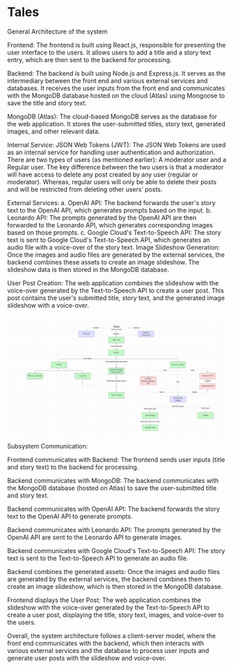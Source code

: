 # Tales

General Architecture of the system

Frontend: The frontend is built using React.js, responsible for presenting the user interface to the users. It allows users to add a title and a story text entry, which are then sent to the backend for processing.

Backend: The backend is built using Node.js and Express.js. It serves as the intermediary between the front end and various external services and databases. It receives the user inputs from the front end and communicates with the MongoDB database hosted on the cloud (Atlas) using Mongoose to save the title and story text.

MongoDB (Atlas): The cloud-based MongoDB serves as the database for the web application. It stores the user-submitted titles, story text, generated images, and other relevant data.

Internal Service: JSON Web Tokens (JWT): The JSON Web Tokens are used as an internal service for handling user authentication and authorization. There are two types of users (as mentioned earlier): A moderator user and a Regular user. The key difference between the two users is that a moderator will have access to delete any post created by any user (regular or moderator). Whereas, regular users will only be able to delete their posts and will be restricted from deleting other users’ posts.

External Services:
a. OpenAI API: The backend forwards the user's story text to the OpenAI API, which generates prompts based on the input.
b. Leonardo API: The prompts generated by the OpenAI API are then forwarded to the Leonardo API, which generates corresponding images based on those prompts.
c. Google Cloud's Text-to-Speech API: The story text is sent to Google Cloud's Text-to-Speech API, which generates an audio file with a voice-over of the story text.
Image Slideshow Generation: Once the images and audio files are generated by the external services, the backend combines these assets to create an image slideshow. The slideshow data is then stored in the MongoDB database.

User Post Creation: The web application combines the slideshow with the voice-over generated by the Text-to-Speech API to create a user post. This post contains the user's submitted title, story text, and the generated image slideshow with a voice-over.

![GitHub Logo](https://github.com/barunGambhir/Tales/raw/main/Architecture.png)

Subsystem Communication:

Frontend communicates with Backend: The frontend sends user inputs (title and story text) to the backend for processing.

Backend communicates with MongoDB: The backend communicates with the MongoDB database (hosted on Atlas) to save the user-submitted title and story text.

Backend communicates with OpenAI API: The backend forwards the story text to the OpenAI API to generate prompts.

Backend communicates with Leonardo API: The prompts generated by the OpenAI API are sent to the Leonardo API to generate images.

Backend communicates with Google Cloud's Text-to-Speech API: The story text is sent to the Text-to-Speech API to generate an audio file.

Backend combines the generated assets: Once the images and audio files are generated by the external services, the backend combines them to create an image slideshow, which is then stored in the MongoDB database.

Frontend displays the User Post: The web application combines the slideshow with the voice-over generated by the Text-to-Speech API to create a user post, displaying the title, story text, images, and voice-over to the users.

Overall, the system architecture follows a client-server model, where the front end communicates with the backend, which then interacts with various external services and the database to process user inputs and generate user posts with the slideshow and voice-over.
